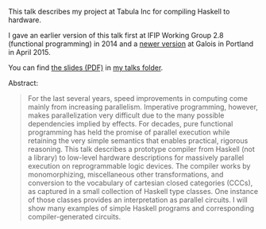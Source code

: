 This talk describes my project at Tabula Inc for compiling Haskell to hardware.

I gave an earlier version of this talk first at IFIP Working Group 2.8 (functional programming) in 2014 and a [newer version](https://galois.com/blog/2015/04/tech-talk-haskell-hardware-via-cccs/) at Galois in Portland in April 2015.

You can find [the slides (PDF)](http://conal.net/talks/haskell-to-hardware.pdf) in [my talks folder](http://conal.net/talks/).

Abstract:

 <blockquote>

For the last several years, speed improvements in computing come mainly from increasing parallelism. Imperative programming, however, makes parallelization very difficult due to the many possible dependencies implied by effects. For decades, pure functional programming has held the promise of parallel execution while retaining the very simple semantics that enables practical, rigorous reasoning. This talk describes a prototype compiler from Haskell (not a library) to low-level hardware descriptions for massively parallel execution on reprogrammable logic devices. The compiler works by monomorphizing, miscellaneous other transformations, and conversion to the vocabulary of cartesian closed categories (CCCs), as captured in a small collection of Haskell type classes. One instance of those classes provides an interpretation as parallel circuits. I will show many examples of simple Haskell programs and corresponding compiler-generated circuits.

 </blockquote>

